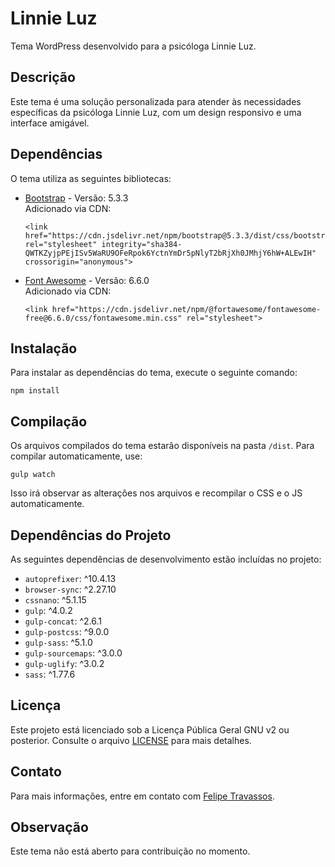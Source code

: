 Linnie Luz
==========

Tema WordPress desenvolvido para a psicóloga Linnie Luz.

Descrição
---------

Este tema é uma solução personalizada para atender às necessidades específicas da psicóloga Linnie Luz, com um design responsivo e uma interface amigável.

Dependências
------------

O tema utiliza as seguintes bibliotecas:

*   [Bootstrap](https://getbootstrap.com/) - Versão: 5.3.3  
    Adicionado via CDN:
    
        <link href="https://cdn.jsdelivr.net/npm/bootstrap@5.3.3/dist/css/bootstrap.min.css" rel="stylesheet" integrity="sha384-QWTKZyjpPEjISv5WaRU9OFeRpok6YctnYmDr5pNlyT2bRjXh0JMhjY6hW+ALEwIH" crossorigin="anonymous">
    
*   [Font Awesome](https://fontawesome.com/) - Versão: 6.6.0  
    Adicionado via CDN:
    
        <link href="https://cdn.jsdelivr.net/npm/@fortawesome/fontawesome-free@6.6.0/css/fontawesome.min.css" rel="stylesheet">
    

Instalação
----------

Para instalar as dependências do tema, execute o seguinte comando:

    npm install

Compilação
----------

Os arquivos compilados do tema estarão disponíveis na pasta `/dist`. Para compilar automaticamente, use:

    gulp watch

Isso irá observar as alterações nos arquivos e recompilar o CSS e o JS automaticamente.

Dependências do Projeto
-----------------------

As seguintes dependências de desenvolvimento estão incluídas no projeto:

*   `autoprefixer`: ^10.4.13
*   `browser-sync`: ^2.27.10
*   `cssnano`: ^5.1.15
*   `gulp`: ^4.0.2
*   `gulp-concat`: ^2.6.1
*   `gulp-postcss`: ^9.0.0
*   `gulp-sass`: ^5.1.0
*   `gulp-sourcemaps`: ^3.0.0
*   `gulp-uglify`: ^3.0.2
*   `sass`: ^1.77.6

Licença
-------

Este projeto está licenciado sob a Licença Pública Geral GNU v2 ou posterior. Consulte o arquivo [LICENSE](LICENSE) para mais detalhes.

Contato
-------

Para mais informações, entre em contato com [Felipe Travassos](https://felipetravassos.com).

Observação
----------

Este tema não está aberto para contribuição no momento.